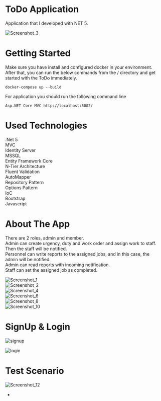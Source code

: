 <!DOCTYPE html>
<html>

<head>
  <meta charset="utf-8">
  <meta name="viewport" content="width=device-width, initial-scale=1.0">
  <title>Welcome file</title>
  <link rel="stylesheet" href="https://stackedit.io/style.css" />
</head>

<body class="stackedit">
  <div class="stackedit__html"><h1 id="todo-application">ToDo Application</h1>
<p>Application that I developed with NET 5.</p>
<p><img src="https://user-images.githubusercontent.com/51949407/128130267-7b74287a-2e26-402c-86a3-fe1da42f92f4.png" alt="Screenshot_3"></p>
<h1 id="getting-started">Getting Started</h1>
<p>Make sure you have install and configured docker in your environment. After that, you can run the below commands from the / directory and get started with the ToDo immediately.</p>
<pre><code>docker-compose up --build
</code></pre>
<p>For application you should run the following command line</p>
<pre><code>Asp.NET Core MVC http://localhost:5002/
</code></pre>
<h1 id="used-technologies">Used Technologies</h1>
<p>.Net 5<br>
MVC<br>
Identity Server<br>
MSSQL<br>
Entity Framework Core<br>
N-Tier Architecture<br>
Fluent Validation<br>
AutoMapper<br>
Repository Pattern<br>
Options Pattern<br>
IoC<br>
Bootstrap<br>
Javascript</p>
<h1 id="about-the-app">About The App</h1>
<p>There are 2 roles, admin and member.<br>
Admin can create urgency, duty and work order and assign work to staff.<br>
Then the staff will be notified.<br>
Personnel can write reports to the assigned jobs, and in this case, the admin will be notified.<br>
Admin can read reports with incoming notification.<br>
Staff can set the assigned job as completed.</p>
<p><img src="https://user-images.githubusercontent.com/51949407/128131216-9f2c3152-1ccd-4f42-aa50-368d024a1052.png" alt="Screenshot_1"><br>
<img src="https://user-images.githubusercontent.com/51949407/128131220-0241b75f-a753-4106-b9fe-0fbd4b95671e.png" alt="Screenshot_2"><br>
<img src="https://user-images.githubusercontent.com/51949407/128131221-aa7ad3e5-2956-4bac-99c2-73a6a0aef70e.png" alt="Screenshot_4"><br>
<img src="https://user-images.githubusercontent.com/51949407/128131285-12c32bf4-4408-496d-b0dd-94e930cb0e71.png" alt="Screenshot_6"><br>
<img src="https://user-images.githubusercontent.com/51949407/128131315-60f4fda7-9d2c-4bf1-9fbd-0a083a22adb0.png" alt="Screenshot_8"><br>
<img src="https://user-images.githubusercontent.com/51949407/128131357-d550008c-2764-4201-8cc8-aa5b241e7aa3.png" alt="Screenshot_10"></p>
<h1 id="signup--login">SignUp &amp; Login</h1>
<p><img src="https://user-images.githubusercontent.com/51949407/128142464-c0c793ce-f64e-4628-9bd3-1ec33b4dc282.png" alt="signup"></p>
<p><img src="https://user-images.githubusercontent.com/51949407/128142485-43238bc7-f1b9-4d3f-967a-e2dfb8736264.png" alt="login"></p>
<h1 id="test-scenario">Test Scenario</h1>
<p><img src="https://user-images.githubusercontent.com/51949407/128142396-8536c0ff-cf04-4e23-a5ae-997cd5027f5c.png" alt="Screenshot_12"></p>
<ul>
<li></li>
</ul>
</div>
</body>

</html>
